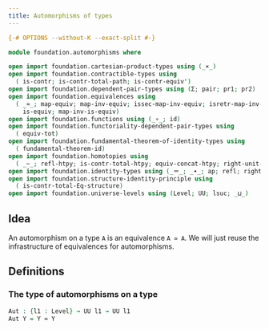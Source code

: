 ```yaml
---
title: Automorphisms of types
---
```


```agda
{-# OPTIONS --without-K --exact-split #-}

module foundation.automorphisms where

open import foundation.cartesian-product-types using (_×_)
open import foundation.contractible-types using
  ( is-contr; is-contr-total-path; is-contr-equiv')
open import foundation.dependent-pair-types using (Σ; pair; pr1; pr2)
open import foundation.equivalences using
  ( _≃_; map-equiv; map-inv-equiv; issec-map-inv-equiv; isretr-map-inv-equiv;
    is-equiv; map-inv-is-equiv)
open import foundation.functions using (_∘_; id)
open import foundation.functoriality-dependent-pair-types using
  ( equiv-tot)
open import foundation.fundamental-theorem-of-identity-types using
  ( fundamental-theorem-id)
open import foundation.homotopies using
  ( _~_; refl-htpy; is-contr-total-htpy; equiv-concat-htpy; right-unit-htpy)
open import foundation.identity-types using (_＝_; _∙_; ap; refl; right-unit)
open import foundation.structure-identity-principle using
  ( is-contr-total-Eq-structure)
open import foundation.universe-levels using (Level; UU; lsuc; _⊔_)
```

## Idea

An automorphism on a type `A` is an equivalence `A ≃ A`. We will just reuse the infrastructure of equivalences for automorphisms.

## Definitions

### The type of automorphisms on a type

```agda
Aut : {l1 : Level} → UU l1 → UU l1
Aut Y = Y ≃ Y
```
